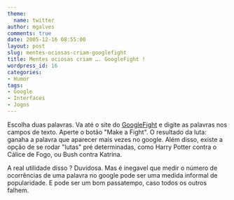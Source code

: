 ```yaml
---
theme:
  name: twitter
author: mgalves
comments: true
date: 2005-12-16 08:55:00
layout: post
slug: mentes-ociosas-criam-googlefight
title: Mentes ociosas criam …. GoogleFight !
wordpress_id: 16
categories:
- Humor
tags:
- Google
- Interfaces
- Jogos
---
```


Escolha duas palavras. Va até o site do [GoogleFight](http://www.googlefight.com/) e digite as palavras nos campos de texto. Aperte o botão "Make a Fight". O resultado da luta: ganaha a palavra que aparecer mais vezes no google. Além disso, existe a opção de se rodar "lutas" pré determinadas, como Harry Potter contra o Cálice de Fogo, ou Bush contra Katrina.

A real utilidade disso ? Duvidosa. Mas é inegavel que medir o número de ocorrências de uma palavra no google pode ser uma medida informal de popularidade. E pode ser um bom passatempo, caso todos os outros falhem.
